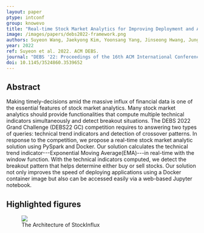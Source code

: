 ```yaml
---
layout: paper
ptype: intconf
group: knowevo
title: "Real-time Stock Market Analytics for Improving Deployment and Accessibility using PySpark and Docker"
image: /images/papers/debs2022-framework.png
authors: Suyeon Wang, Jaekyong Kim, Yoonsang Yang, Jinseong Hwang, Jungkyu Han, Sejin Chun
year: 2022
ref: Suyeon et al. 2022. ACM DEBS.
journal: "DEBS '22: Proceedings of the 16th ACM International Conference on Distributed and Event-Based SystemsJune 2022 Pages 171–175"
doi: 10.1145/3524860.3539652
---
```


## Abstract

Making timely-decisions amid the massive influx of financial data is one of the essential features of stock market analytics. Many stock market analytics should provide functionalities that compute multiple technical indicators simultaneously and detect breakout situations. The DEBS 2022 Grand Challenge (DEBS22 GC) competition requires to answering two types of queries: technical trend indicators and detection of crossover patterns. In response to the competition, we propose a real-time stock market analytic solution using PySpark and Docker. Our solution calculates the technical trend indicator---Exponential Moving Average(EMA)---in real-time with the window function. With the technical indicators computed, we detect the breakout pattern that helps determine either buy or sell stocks. Our solution not only improves the speed of deploying applications using a Docker container image but also can be accessed easily via a web-based Jupyter notebook.

## Highlighted figures
<figure>
    <img class="pull-left pad-right media-object d-none d-sm-block" src="{{ page.image }}">
    <figcaption>The Architecture of StockInflux</figcaption>
</figure>